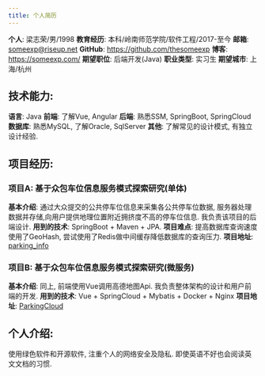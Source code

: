 ```yaml
---
title: 个人简历
---
```

**个人**: 梁志荣/男/1998
**教育经历**: 本科/岭南师范学院/软件工程/2017-至今
**邮箱**: someexp@riseup.net
**GitHub**: https://github.com/thesomeexp 
**博客**: https://someexp.com/ 
**期望职位**: 后端开发(Java)
**职业类型**: 实习生
**期望城市**: 上海/杭州

## 技术能力: 
**语言**: Java
**前端**: 了解Vue, Angular
**后端**: 熟悉SSM, SpringBoot, SpringCloud
**数据库**: 熟悉MySQL, 了解Oracle, SqlServer
**其他**: 了解常见的设计模式, 有独立设计经验. 

## 项目经历: 
### 项目A: 基于众包车位信息服务模式探索研究(单体)
**基本介绍**: 通过大众提交的公共停车位信息来采集各公共停车位数据, 服务器处理数据并存储,向用户提供地理位置附近拥挤度不高的停车位信息. 我负责该项目的后端设计. 
**用到的技术**: SpringBoot + Maven + JPA.
**项目难点**: 提高数据库查询速度使用了GeoHash, 尝试使用了Redis做中间缓存降低数据库的查询压力. 
**项目地址**: [parking_info](https://github.com/thesomeexp/parking_info)

### 项目B: 基于众包车位信息服务模式探索研究(微服务)
**基本介绍**: 同上, 前端使用Vue调用高德地图Api. 我负责整体架构的设计和用户前端的开发. 
**用到的技术**: Vue + SpringCloud + Mybatis + Docker + Nginx
**项目地址**: [ParkingCloud](https://github.com/thesomeexp/ParkingCloud)

## 个人介绍: 
使用绿色软件和开源软件, 注重个人的网络安全及隐私. 即使英语不好也会阅读英文文档的习惯. 
